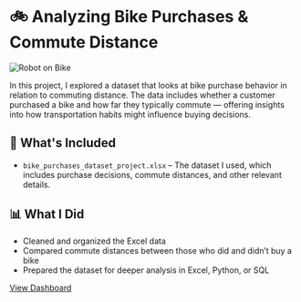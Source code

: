 # 🚲 Analyzing Bike Purchases & Commute Distance
![Robot on Bike](https://raw.githubusercontent.com/sedmond85/bike_purchases_project/refs/heads/main/robot_on_bike.png)

In this project, I explored a dataset that looks at bike purchase behavior in relation to commuting distance. The data includes whether a customer purchased a bike and how far they typically commute — offering insights into how transportation habits might influence buying decisions.

## 📂 What's Included

- `bike_purchases_dataset_project.xlsx` – The dataset I used, which includes purchase decisions, commute distances, and other relevant details.

## 📊 What I Did

- Cleaned and organized the Excel data
- Compared commute distances between those who did and didn’t buy a bike
- Prepared the dataset for deeper analysis in Excel, Python, or SQL

[View Dashboard](https://raw.githubusercontent.com/sedmond85/bike_purchases_project/refs/heads/main/Screenshot%202025-08-08%20001804.png)

